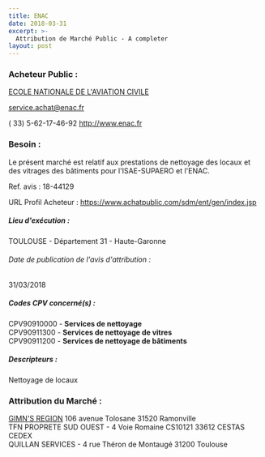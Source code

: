 ```yaml
---
title: ENAC
date: 2018-03-31
excerpt: >-
  Attribution de Marché Public - A completer
layout: post
---
```


### Acheteur Public : 
<a href="/acheteur-132/siren-193112562"> ECOLE NATIONALE DE L'AVIATION CIVILE</a><br/>



service.achat@enac.fr

( 33) 5-62-17-46-92
http://www.enac.fr
### Besoin :

Le présent marché est relatif aux prestations de nettoyage des locaux et des vitrages des bâtiments pour l'ISAE-SUPAERO et l'ENAC.

Ref. avis : 18-44129

URL Profil Acheteur : https://www.achatpublic.com/sdm/ent/gen/index.jsp

##### Lieu d'exécution :

TOULOUSE - Département 31 - Haute-Garonne

###### Date de publication de l'avis d'attribution : 
31/03/2018

##### Codes CPV concerné(s) :
CPV90910000 - **Services de nettoyage** <br/>
CPV90911300 - **Services de nettoyage de vitres** <br/>
CPV90911200 - **Services de nettoyage de bâtiments** <br/>

##### Descripteurs :
Nettoyage de locaux <br/>

### Attribution du Marché :
<a href="/entreprise-577/siren-808070742"> GIMN'S REGION</a>    106 avenue Tolosane 31520 Ramonville <br/>
TFN PROPRETE SUD OUEST - 4 Voie Romaine CS10121 33612 CESTAS CEDEX <br/>
QUILLAN SERVICES - 4 rue Théron de Montaugé 31200 Toulouse <br/>
